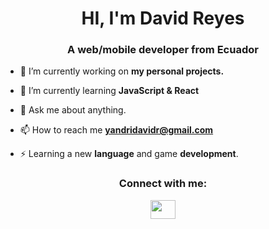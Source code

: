 <h1 align="center">HI, I'm David Reyes</h1>
<h3 align="center">A web/mobile developer from Ecuador</h3>

- 🔭 I’m currently working on **my personal projects.**

- 🌱 I’m currently learning **JavaScript & React**

- 💬 Ask me about anything.

- 📫 How to reach me **yandridavidr@gmail.com**

- ⚡ Learning a new **language** and game **development**.

<p align="center">
<h3 align="center">Connect with me:</h3>
</p>

<p align="center">  <a href="https://www.linkedin.com/in/yandri-david-reyes-montalv%C3%A1n-782958164/" target="blank"><img align="middle" src="https://cdn.jsdelivr.net/npm/simple-icons@3.0.1/icons/linkedin.svg" alt="" height="30" width="40" /></a>
